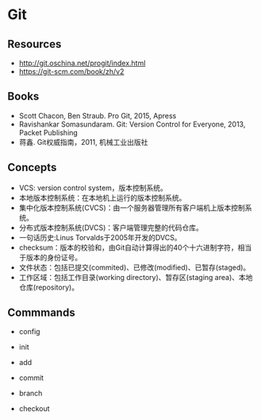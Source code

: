 # Git

## Resources
- http://git.oschina.net/progit/index.html
- https://git-scm.com/book/zh/v2

## Books
- Scott Chacon, Ben Straub. Pro Git, 2015, Apress
- Ravishankar Somasundaram. Git: Version Control for Everyone, 2013, Packet Publishing  
- 蒋鑫. Git权威指南，2011, 机械工业出版社

## Concepts

- VCS: version control system，版本控制系统。
- 本地版本控制系统：在本地机上运行的版本控制系统。
- 集中化版本控制系统(CVCS)：由一个服务器管理所有客户端机上版本控制系统。
- 分布式版本控制系统(DVCS)：客户端管理完整的代码仓库。
- 一句话历史:Linus Torvalds于2005年开发的DVCS。
- checksum：版本的校验和，由Git自动计算得出的40个十六进制字符，相当于版本的身份证号。
- 文件状态：包括已提交(commited)、已修改(modified)、已暂存(staged)。
- 工作区域：包括工作目录(working directory)、暂存区(staging area)、本地仓库(repository)。

## Commmands

- config

- init

- add

- commit

- branch

- checkout 
